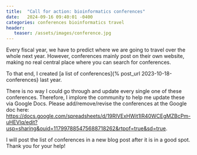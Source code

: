 ```yaml
---
title:  "Call for action: bioinformatics conferences"
date:   2024-09-16 09:40:01 -0400
categories: conferences bioinformatics travel
header:
   teaser: /assets/images/conference.jpg
---
```


Every fiscal year, we have to predict where we are going to travel over the whole next year.
However, conferences mainly post on their own website, making no real central place where you can search for conferences.

To that end, I created [a list of conferences]{% post_url 2023-10-18-conferences} last year.

There is no way I could go through and update every single one of these conferences.
Therefore, I implore the community to help me update these via Google Docs.
Please add/remove/revise the conferences at the Google doc here: <https://docs.google.com/spreadsheets/d/19RlVExHWit1lR40WCEgMZBcPm-uHEVlq/edit?usp=sharing&ouid=117997885475688718262&rtpof=true&sd=true>.

I will post the list of conferences in a new blog post after it is in a good spot.
Thank you for your help!
